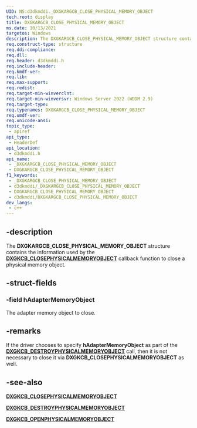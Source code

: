 ```yaml
---
UID: NS:d3dkmddi._DXGKARGCB_CLOSE_PHYSICAL_MEMORY_OBJECT
tech.root: display
title: DXGKARGCB_CLOSE_PHYSICAL_MEMORY_OBJECT
ms.date: 10/13/2021
targetos: Windows
description: The DXGKARGCB_CLOSE_PHYSICAL_MEMORY_OBJECT structure contains the information used by the DxgkCbClosePhysicalMemoryObject callback function to close a physical memory object.
req.construct-type: structure
req.ddi-compliance: 
req.dll: 
req.header: d3dkmddi.h
req.include-header: 
req.kmdf-ver: 
req.lib: 
req.max-support: 
req.redist: 
req.target-min-winverclnt: 
req.target-min-winversvr: Windows Server 2022 (WDDM 2.9)
req.target-type: 
req.typenames: DXGKARGCB_CLOSE_PHYSICAL_MEMORY_OBJECT
req.umdf-ver: 
req.unicode-ansi: 
topic_type:
 - apiref
api_type:
 - HeaderDef
api_location:
 - d3dkmddi.h
api_name:
 - _DXGKARGCB_CLOSE_PHYSICAL_MEMORY_OBJECT
 - DXGKARGCB_CLOSE_PHYSICAL_MEMORY_OBJECT
f1_keywords:
 - _DXGKARGCB_CLOSE_PHYSICAL_MEMORY_OBJECT
 - d3dkmddi/_DXGKARGCB_CLOSE_PHYSICAL_MEMORY_OBJECT
 - DXGKARGCB_CLOSE_PHYSICAL_MEMORY_OBJECT
 - d3dkmddi/DXGKARGCB_CLOSE_PHYSICAL_MEMORY_OBJECT
dev_langs:
 - c++
---
```


## -description

The **DXGKARGCB_CLOSE_PHYSICAL_MEMORY_OBJECT** structure contains the information used by the [**DXGKCB_CLOSEPHYSICALMEMORYOBJECT**](nc-d3dkmddi-dxgkcb_closephysicalmemoryobject.md) callback function to close a physical memory object.

## -struct-fields

### -field hAdapterMemoryObject

The adapter memory object to close.

## -remarks

If the driver chooses to specify **hAdapterMemoryObject** as part of the [**DXGKCB_DESTROYPHYSICALMEMORYOBJECT**](nc-d3dkmddi-dxgkcb_destroyphysicalmemoryobject.md) call, then it is not necessary to close it via **DXGKCB_CLOSEPHYSICALMEMORYOBJECT** as well.

## -see-also

[**DXGKCB_CLOSEPHYSICALMEMORYOBJECT**](nc-d3dkmddi-dxgkcb_closephysicalmemoryobject.md)

[**DXGKCB_DESTROYPHYSICALMEMORYOBJECT**](nc-d3dkmddi-dxgkcb_destroyphysicalmemoryobject.md)

[**DXGKCB_OPENPHYSICALMEMORYOBJECT**](nc-d3dkmddi-dxgkcb_openphysicalmemoryobject.md)
